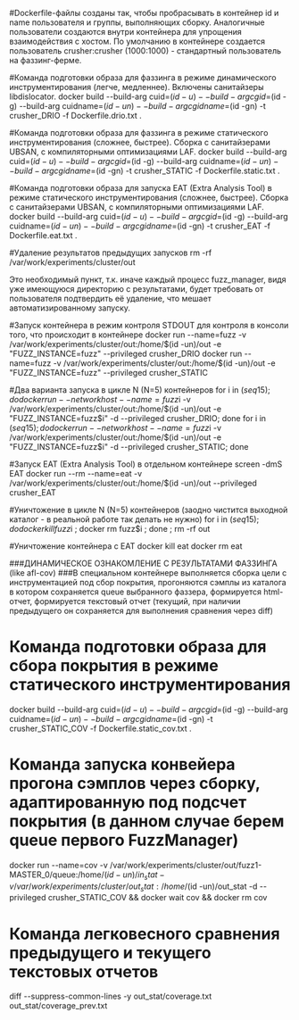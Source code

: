 #Dockerfile-файлы созданы так, чтобы пробрасывать в контейнер id и name пользователя и группы, выполняющих сборку. Аналогичные пользователи создаются внутри контейнера для упрощения взаимодействия с хостом. По умолчанию в контейнере создается пользователь crusher:crusher (1000:1000) - стандартный пользователь на фаззинг-ферме.

#Команда подготовки образа для фаззинга в режиме динамического инструментирования (легче, медленнее). Включены санитайзеры libdislocator.
docker build --build-arg cuid=$(id -u) --build-arg cgid=$(id -g) --build-arg cuidname=$(id -un) --build-arg cgidname=$(id -gn) -t crusher_DRIO -f Dockerfile.drio.txt .

#Команда подготовки образа для фаззинга в режиме статического инструментирования (сложнее, быстрее). Сборка с санитайзерами UBSAN, с компиляторными оптимизациями LAF.
docker build --build-arg cuid=$(id -u) --build-arg cgid=$(id -g) --build-arg cuidname=$(id -un) --build-arg cgidname=$(id -gn) -t crusher_STATIC -f Dockerfile.static.txt .

#Команда подготовки образа для запуска EAT (Extra Analysis Tool) в режиме статического инструментирования (сложнее, быстрее). Сборка с санитайзерами UBSAN, с компиляторными оптимизациями LAF.
docker build --build-arg cuid=$(id -u) --build-arg cgid=$(id -g) --build-arg cuidname=$(id -un) --build-arg cgidname=$(id -gn) -t crusher_EAT -f Dockerfile.eat.txt .

#Удаление результатов предыдущих запусков
rm -rf /var/work/experiments/cluster/out

Это необходимый пункт, т.к. иначе каждый процесс fuzz_manager, видя уже имеющуюся директорию с результатами,
будет требовать от пользователя подтвердить её удаление, что мешает автоматизированному запуску.

#Запуск контейнера в режим контроля STDOUT для контроля в консоли того, что происходит в контейнере
docker run --name=fuzz -v /var/work/experiments/cluster/out:/home/$(id -un)/out -e "FUZZ_INSTANCE=fuzz" --privileged crusher_DRIO
docker run --name=fuzz -v /var/work/experiments/cluster/out:/home/$(id -un)/out -e "FUZZ_INSTANCE=fuzz" --privileged crusher_STATIC

#Два варианта запуска в цикле N (N=5) контейнеров
for i in $(seq 1 5); do docker run --network host --name=fuzz$i -v /var/work/experiments/cluster/out:/home/$(id -un)/out -e "FUZZ_INSTANCE=fuzz$i" -d --privileged crusher_DRIO; done
for i in $(seq 1 5); do docker run --network host --name=fuzz$i -v /var/work/experiments/cluster/out:/home/$(id -un)/out -e "FUZZ_INSTANCE=fuzz$i" -d --privileged crusher_STATIC; done

#Запуск EAT (Extra Analysis Tool) в отдельном контейнере
screen -dmS EAT docker run --rm --name=eat -v /var/work/experiments/cluster/out:/home/$(id -un)/out --privileged crusher_EAT

#Уничтожение в цикле N (N=5) контейнеров (заодно чистится выходной каталог - в реальной работе так делать не нужно)
for i in $(seq 1 5); do docker kill fuzz$i ; docker rm fuzz$i ; done ; rm -rf out

#Уничтожение контейнера с EAT
docker kill eat
docker rm eat

###ДИНАМИЧЕСКОЕ ОЗНАКОМЛЕНИЕ С РЕЗУЛЬТАТАМИ ФАЗЗИНГА (like afl-cov)
###В специальном контейнере выполняется сборка цели с инструментацией под сбор покрытия, прогоняются сэмплы из каталога в котором сохраняется queue выбранного фаззера, формируется html-отчет, формируется текстовый отчет (текущий, при наличии предыдущего он сохраняется для выполнения сравнения через diff)

# Команда подготовки образа для сбора покрытия в режиме статического инструментирования
docker build --build-arg cuid=$(id -u) --build-arg cgid=$(id -g) --build-arg cuidname=$(id -un) --build-arg cgidname=$(id -gn) -t crusher_STATIC_COV -f Dockerfile.static_cov.txt .

# Команда запуска конвейера прогона сэмплов через сборку, адаптированную под подсчет покрытия (в данном случае берем queue первого FuzzManager)
docker run --name=cov -v /var/work/experiments/cluster/out/fuzz1-MASTER_0/queue:/home/$(id -un)/in_stat -v /var/work/experiments/cluster/out_stat:/home/$(id -un)/out_stat -d --privileged crusher_STATIC_COV && docker wait cov && docker rm cov

# Команда легковесного сравнения предыдущего и текущего текстовых отчетов
diff --suppress-common-lines -y out_stat/coverage.txt out_stat/coverage_prev.txt
